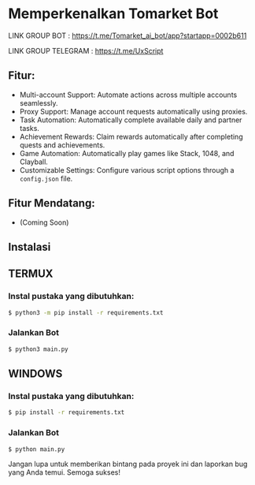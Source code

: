 # Memperkenalkan Tomarket Bot

LINK GROUP BOT : https://t.me/Tomarket_ai_bot/app?startapp=0002b611

LINK GROUP TELEGRAM : https://t.me/UxScript
## Fitur:
- Multi-account Support: Automate actions across multiple accounts seamlessly.
- Proxy Support: Manage account requests automatically using proxies.
- Task Automation: Automatically complete available daily and partner tasks.
- Achievement Rewards: Claim rewards automatically after completing quests and achievements.
- Game Automation: Automatically play games like Stack, 1048, and Clayball.
- Customizable Settings: Configure various script options through a `config.json` file.


## Fitur Mendatang:
- (Coming Soon)

## Instalasi

## TERMUX
### Instal pustaka yang dibutuhkan:
```bash
$ python3 -m pip install -r requirements.txt
```
### Jalankan Bot   
```bash
$ python3 main.py
```

## WINDOWS
### Instal pustaka yang dibutuhkan:
```bash
$ pip install -r requirements.txt
```
### Jalankan Bot   
```bash
$ python main.py
```

Jangan lupa untuk memberikan bintang pada proyek ini dan laporkan bug yang Anda temui. Semoga sukses!
